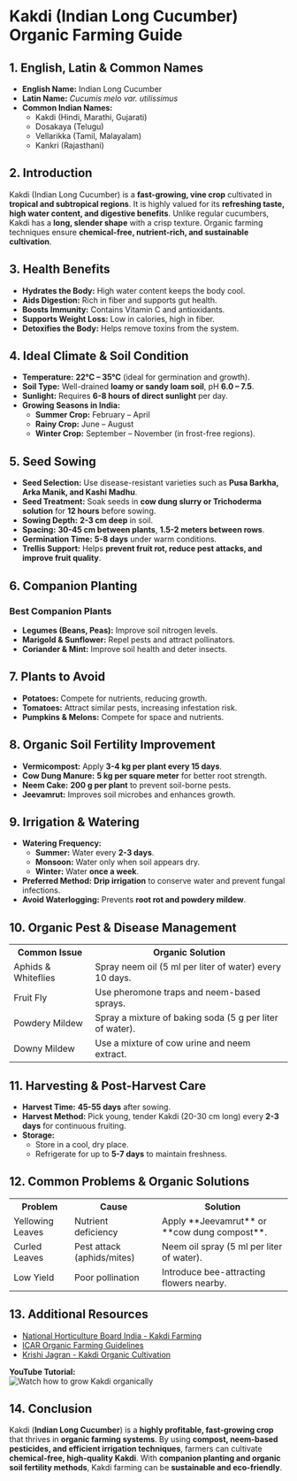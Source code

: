 # Kakdi (Indian Long Cucumber) Organic Farming Guide  

## 1. English, Latin & Common Names  
- **English Name:** Indian Long Cucumber  
- **Latin Name:** *Cucumis melo var. utilissimus*  
- **Common Indian Names:**  
  - Kakdi (Hindi, Marathi, Gujarati)  
  - Dosakaya (Telugu)  
  - Vellarikka (Tamil, Malayalam)  
  - Kankri (Rajasthani)  

## 2. Introduction  
Kakdi (Indian Long Cucumber) is a **fast-growing, vine crop** cultivated in **tropical and subtropical regions**. It is highly valued for its **refreshing taste, high water content, and digestive benefits**. Unlike regular cucumbers, Kakdi has a **long, slender shape** with a crisp texture. Organic farming techniques ensure **chemical-free, nutrient-rich, and sustainable cultivation**.

## 3. Health Benefits  
- **Hydrates the Body:** High water content keeps the body cool.  
- **Aids Digestion:** Rich in fiber and supports gut health.  
- **Boosts Immunity:** Contains Vitamin C and antioxidants.  
- **Supports Weight Loss:** Low in calories, high in fiber.  
- **Detoxifies the Body:** Helps remove toxins from the system.  

## 4. Ideal Climate & Soil Condition  
- **Temperature:** **22°C – 35°C** (ideal for germination and growth).  
- **Soil Type:** Well-drained **loamy or sandy loam soil**, pH **6.0 – 7.5**.  
- **Sunlight:** Requires **6-8 hours of direct sunlight** per day.  
- **Growing Seasons in India:**  
  - **Summer Crop:** February – April  
  - **Rainy Crop:** June – August  
  - **Winter Crop:** September – November (in frost-free regions).  

## 5. Seed Sowing  
- **Seed Selection:** Use disease-resistant varieties such as **Pusa Barkha, Arka Manik, and Kashi Madhu**.  
- **Seed Treatment:** Soak seeds in **cow dung slurry or Trichoderma solution** for **12 hours** before sowing.  
- **Sowing Depth:** **2-3 cm deep** in soil.  
- **Spacing:** **30-45 cm between plants**, **1.5-2 meters between rows**.  
- **Germination Time:** **5-8 days** under warm conditions.  
- **Trellis Support:** Helps **prevent fruit rot, reduce pest attacks, and improve fruit quality**.  

## 6. Companion Planting  
### Best Companion Plants  
- **Legumes (Beans, Peas):** Improve soil nitrogen levels.  
- **Marigold & Sunflower:** Repel pests and attract pollinators.  
- **Coriander & Mint:** Improve soil health and deter insects.  

## 7. Plants to Avoid  
- **Potatoes:** Compete for nutrients, reducing growth.  
- **Tomatoes:** Attract similar pests, increasing infestation risk.  
- **Pumpkins & Melons:** Compete for space and nutrients.  

## 8. Organic Soil Fertility Improvement  
- **Vermicompost:** Apply **3-4 kg per plant every 15 days**.  
- **Cow Dung Manure:** **5 kg per square meter** for better root strength.  
- **Neem Cake:** **200 g per plant** to prevent soil-borne pests.  
- **Jeevamrut:** Improves soil microbes and enhances growth.  

## 9. Irrigation & Watering  
- **Watering Frequency:**  
  - **Summer:** Water every **2-3 days**.  
  - **Monsoon:** Water only when soil appears dry.  
  - **Winter:** Water **once a week**.  
- **Preferred Method:** **Drip irrigation** to conserve water and prevent fungal infections.  
- **Avoid Waterlogging:** Prevents **root rot and powdery mildew**.  

## 10. Organic Pest & Disease Management  

<table>  
<tr>  
<th>Common Issue</th>  
<th>Organic Solution</th>  
</tr>  
<tr>  
<td>Aphids & Whiteflies</td>  
<td>Spray neem oil (5 ml per liter of water) every 10 days.</td>  
</tr>  
<tr>  
<td>Fruit Fly</td>  
<td>Use pheromone traps and neem-based sprays.</td>  
</tr>  
<tr>  
<td>Powdery Mildew</td>  
<td>Spray a mixture of baking soda (5 g per liter of water).</td>  
</tr>  
<tr>  
<td>Downy Mildew</td>  
<td>Use a mixture of cow urine and neem extract.</td>  
</tr>  
</table>  

## 11. Harvesting & Post-Harvest Care  
- **Harvest Time:** **45-55 days** after sowing.  
- **Harvest Method:** Pick young, tender Kakdi (20-30 cm long) every **2-3 days** for continuous fruiting.  
- **Storage:**  
  - Store in a cool, dry place.  
  - Refrigerate for up to **5-7 days** to maintain freshness.  

## 12. Common Problems & Organic Solutions  

<table>  
<tr>  
<th>Problem</th>  
<th>Cause</th>  
<th>Solution</th>  
</tr>  
<tr>  
<td>Yellowing Leaves</td>  
<td>Nutrient deficiency</td>  
<td>Apply **Jeevamrut** or **cow dung compost**.</td>  
</tr>  
<tr>  
<td>Curled Leaves</td>  
<td>Pest attack (aphids/mites)</td>  
<td>Neem oil spray (5 ml per liter of water).</td>  
</tr>  
<tr>  
<td>Low Yield</td>  
<td>Poor pollination</td>  
<td>Introduce bee-attracting flowers nearby.</td>  
</tr>  
</table>  

## 13. Additional Resources  
- [National Horticulture Board India - Kakdi Farming](http://nhb.gov.in)  
- [ICAR Organic Farming Guidelines](https://icar.org.in)  
- [Krishi Jagran - Kakdi Organic Cultivation](https://www.krishijagran.com)  

**YouTube Tutorial:**  
![Watch how to grow Kakdi organically](https://www.youtube.com/watch?v=xyz123)  

## 14. Conclusion  
Kakdi (**Indian Long Cucumber**) is a **highly profitable, fast-growing crop** that thrives in **organic farming systems**. By using **compost, neem-based pesticides, and efficient irrigation techniques**, farmers can cultivate **chemical-free, high-quality Kakdi**. With **companion planting and organic soil fertility methods**, Kakdi farming can be **sustainable and eco-friendly**.
